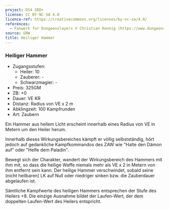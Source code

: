 ```yaml
---
project: DS4 SRD+
license: CC BY-NC-SA 4.0
licence-ref: https://creativecommons.org/licenses/by-nc-sa/4.0/
references: 
  - Fanwerk for Dungeonslayers © Christian Kennig (https://www.dungeonslayers.net/)
source: GRW
title: Heiliger Hammer
---
```


### Heiliger Hammer

- Zugangsstufen:
  - Heiler: 10
  - Zauberer: -
  - Schwarzmagier: -
- Preis: 325GM
- ZB: +0
- Dauer: VE KR
- Distanz: Radius von VE x 2 m
- Abklingzeit: 100 Kampfrunden
- Art: Zaubern

Ein Hammer aus hellem Licht erscheint innerhalb eines Radius von VE in Metern um den Heiler herum.

Innerhalb dieses Wirkungsbereiches kämpft er völlig selbstständig, hört jedoch auf gedankliche Kampfkommandos des ZAW wie "Halte den Dämon auf" oder "Helfe dem Paladin".

Bewegt sich der Charakter, wandert der Wirkungsbereich des Hammers mit ihm mit, so dass die heilige Waffe niemals mehr als VE x 2 in Metern von ihm entfernt sein kann. Der heilige Hammer verschwindet, sobald seine (nicht heilbaren) LK auf Null oder niedriger sinken bzw. die Zauberdauer abgelaufen ist.

Sämtliche Kampfwerte des heiligen Hammers entsprechen der Stufe des Heilers +8. Die einzige Ausnahme bildet der Laufen-Wert, der dem doppelten Laufen-Wert des Heilers entspricht.

